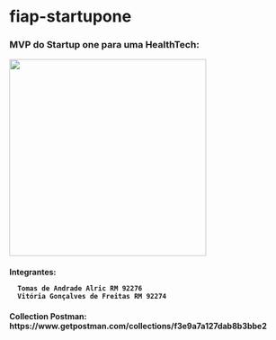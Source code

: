 # fiap-startupone

<div> 
  
   <h3> MVP do Startup one para uma HealthTech: </h3>
  
  
  <img height="350px"  align="center" src="https://i.imgur.com/0vJ5wnr.png">
  
  <h4>Integrantes:
  
      Tomas de Andrade Alric RM 92276
      Vitória Gonçalves de Freitas RM 92274
      
  </h4>
  
  <h4>Collection Postman: https://www.getpostman.com/collections/f3e9a7a127dab8b3bbe2</h4>
  
  
</div>
